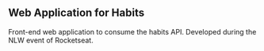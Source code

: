 ## Web Application for Habits

Front-end web application to consume the habits API. Developed during the NLW event of Rocketseat.
